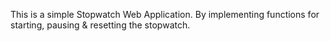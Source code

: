 This is a simple Stopwatch Web Application. By implementing functions for starting, pausing & resetting the stopwatch. 
